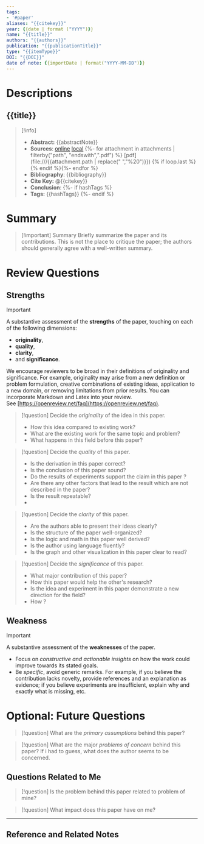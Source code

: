 ```yaml
---
tags:
- '#paper'
aliases: "{{citekey}}"
year: {{date | format ("YYYY")}}
name: "{{title}}"
authors: "{{authors}}"
publication: "{{publicationTitle}}"
type: "{{itemType}}"
DOI: "{{DOI}}"
date of note: {{importDate | format("YYYY-MM-DD")}} 
---
```

# Descriptions

## {{title}} 
> [!info] 
> - **Abstract:** {{abstractNote}} 
> - **Sources**: [online]({{uri}}) [local]({{desktopURI}}) {%- for attachment in attachments | filterby("path", "endswith",".pdf") %} [pdf](file:///{{attachment.path | replace(" ","%20")}}) {% if loop.last %}{% endif %}{%- endfor %}
> - **Bibliography**: {{bibliography}}
> - **Cite Key:** @{{citekey}}
> - **Conclusion**:
 {%- if hashTags %}
> - **Tags:** {{hashTags}} 
{%- endif %}

# Summary

>[!important] Summary
>Briefly summarize the paper and its contributions. This is not the place to critique the paper; the authors should generally agree with a well-written summary.




# Review Questions
## Strengths

>[!important]
>A substantive assessment of the **strengths** of the paper, touching on each of the following dimensions: 
>- **originality**, 
>- **quality**, 
>- **clarity**, 
>- and **significance**. 
>
>We encourage reviewers to be broad in their definitions of originality and significance. For example, originality may arise from a new definition or problem formulation, creative combinations of existing ideas, application to a new domain, or removing limitations from prior results. You can incorporate Markdown and Latex into your review. See [https://openreview.net/faq](https://openreview.net/faq).


>[!question] 
>Decide the *originality* of the idea in this paper.  
>- How this idea compared to existing work? 
>- What are the existing work for the same topic and problem?
>- What happens in this field before this paper?

>[!question] 
>Decide the *quality* of this paper.  
>- Is the derivation in this paper correct? 
>- Is the conclusion of this paper sound?
>- Do the results of experiments support the claim in this paper ?
>- Are there any other factors that lead to the result which are not described in the paper?
>- Is the result repeatable?
>- 

>[!question] 
>Decide the *clarity* of this paper.  
>- Are the authors able to present their ideas clearly? 
>- Is the structure of the paper well-organized?
>- Is the logic and math in this paper well derived?
>- Is the author using language fluently?
>- Is the graph and other visualization in this paper clear to read?

>[!question] 
>Decide the *significance* of this paper.  
>- What major contribution of this paper? 
>- How this paper would help the other's research?
>- Is the idea and experiment in this paper demonstrate a new direction for the field?
>- How ?


## Weakness

>[!important]
>A substantive assessment of the **weaknesses** of the paper. 
>- Focus on *constructive and actionable insights* on how the work could improve towards its stated goals. 
>- Be *specific*, avoid generic remarks. For example, if you believe the contribution lacks novelty, provide references and an explanation as evidence; if you believe experiments are insufficient, explain why and exactly what is missing, etc.







# Optional: Future Questions



>[!question] 
>What are the *primary assumptions* behind this paper?



>[!question]
>What are the major *problems of concern* behind this paper? If i had to guess, what does the author seems to be concerned. 


## Questions Related to Me


> [!question] 
> Is the problem behind this paper related to problem of mine?



> [!question] 
> What impact does this paper have on me?




----

## Reference and Related Notes